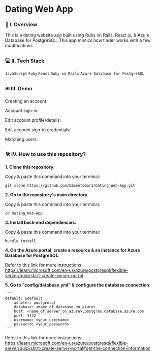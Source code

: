 # Dating Web App

### 🧐 I. Overview
This is a dating website app built using Ruby on Rails, React.js, & Azure Database for PostgreSQL. This app mimics how tinder works with a few modifications. 

##

### 💻 II. Tech Stack
``JavaScript`` ``Ruby`` ``React`` ``Ruby on Rails`` ``Azure Database for PostgreSQL``

##

### ⏯️ III. Demo

Creating an account:

Account sign-in:

Edit account profile/details:

Edit account sign-in credentials:

Matching users:

##

### 🛠️ IV. How to use this repository?

**1. Clone this repository.**

   Copy & paste this command into your terminal: 
   ```
   git clone https://github.com/m3mentomor1/Dating_Web-App.git
   ```

**2. Go to the repository's main directory.**

   Copy & paste this command into your terminal: 
   ```
   cd Dating_Web-App
   ```

**3. Install back-end dependencies.**

   Copy & paste this command into your terminal: 
   ```
   bundle install
   ```

**4. On the Azure portal, create a resource & an instance for Azure Database for PostgreSQL.**

Refer to this link for more instructions:<br> 
https://learn.microsoft.com/en-us/azure/postgresql/flexible-server/quickstart-create-server-portal
   
**5. Go to "config/database.yml" & configure the database connection:**

    ```
    default: &default
        adapter: postgresql
        database: <name_of_database_on_azure>
        host: <name_of_server_on_azure>.postgres.database.azure.com
        port: 5432
        username: <your_username>
        password: <your_password>
    ```

Refer to this link for more instructions:<br>
https://learn.microsoft.com/en-us/azure/postgresql/flexible-server/quickstart-create-server-portal#get-the-connection-information

